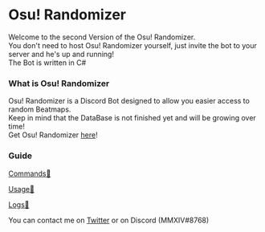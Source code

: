 # Osu! Randomizer
Welcome to the second Version of the Osu! Randomizer.  
You don't need to host Osu! Randomizer yourself, just invite the bot to your server and he's up and running!  
The Bot is written in C#

### What is Osu! Randomizer
Osu! Randomizer is a Discord Bot designed to allow you easier access to random Beatmaps.  
Keep in mind that the DataBase is not finished yet and will be growing over time!  
Get Osu! Randomizer [here](https://discordapp.com/oauth2/authorize?client_id=654332742061916161&permissions=84992&scope=bot)!


### Guide
[Commands💬](https://github.com/de-MMXIV/Osu-Randomizer/blob/master/docs/Commands.md)

[Usage🎲](https://github.com/de-MMXIV/Osu-Randomizer/blob/master/docs/Usage.md)

[Logs💾](https://github.com/de-MMXIV/Osu-Randomizer/blob/master/docs/Logs.md)

You can contact me on [Twitter](https://twitter.com/de_mmxiv) or on Discord (MMXIV#8768)
